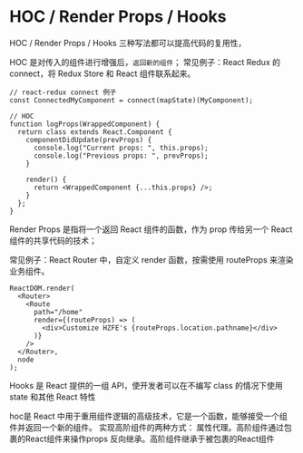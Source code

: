 # HOC / Render Props / Hooks
HOC / Render Props / Hooks 三种写法都可以提高代码的复用性，

HOC 是对传入的组件进行增强后，`返回新的组件`；
常见例子：React Redux 的 connect，将 Redux Store 和 React 组件联系起来。
```
// react-redux connect 例子
const ConnectedMyComponent = connect(mapState)(MyComponent);

// HOC 
function logProps(WrappedComponent) {
  return class extends React.Component {
    componentDidUpdate(prevProps) {
      console.log("Current props: ", this.props);
      console.log("Previous props: ", prevProps);
    }

    render() {
      return <WrappedComponent {...this.props} />;
    }
  };
}
```

Render Props 是指将一个返回 React 组件的函数，作为 prop 传给另一个 React 组件的共享代码的技术；

常见例子：React Router 中，自定义 render 函数，按需使用 routeProps 来渲染业务组件。
```
ReactDOM.render(
  <Router>
    <Route
      path="/home"
      render={(routeProps) => (
        <div>Customize HZFE's {routeProps.location.pathname}</div>
      )}
    />
  </Router>,
  node
);
```
Hooks 是 React 提供的一组 API，使开发者可以在不编写 class 的情况下使用 state 和其他 React 特性



hoc是 React 中用于重用组件逻辑的高级技术，它是一个函数，能够接受一个组件并返回一个新的组件。
实现高阶组件的两种方式：
属性代理。高阶组件通过包裹的React组件来操作props
反向继承。高阶组件继承于被包裹的React组件